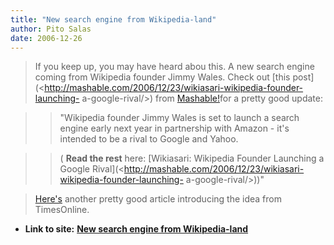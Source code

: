 ```yaml
---
title: "New search engine from Wikipedia-land"
author: Pito Salas
date: 2006-12-26
---
```



>
> If you keep up, you may have heard abou this. A new search engine coming
> from Wikipedia founder Jimmy Wales. Check out [this
> post](<http://mashable.com/2006/12/23/wikiasari-wikipedia-founder-launching-
> a-google-rival/>) from [Mashable!](<http://mashable.com>)for a pretty good
> update:
>

>> "Wikipedia founder Jimmy Wales is set to launch a search engine early next
year in partnership with Amazon - it's intended to be a rival to Google and
Yahoo.

>>

>> ( **Read the rest** here: [Wikiasari: Wikipedia Founder Launching a Google
Rival](<http://mashable.com/2006/12/23/wikiasari-wikipedia-founder-launching-
a-google-rival/>))"

>
>
> [Here's](<http://business.timesonline.co.uk/article/0,,9075-2517026,00.html>)
> another pretty good article introducing the idea from TimesOnline.


* **Link to site:** **[New search engine from Wikipedia-land](None)**
